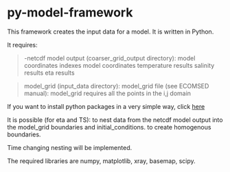 # py-model-framework 
This framework creates the input data for a model.
It is written in Python.

It requires:
  >-netcdf model output (coarser\_grid\_output directory):
      model coordinates indexes
      model coordinates
      temperature results
      salinity results
      eta results

  >model\_grid (input\_data directory):
      model\_grid file (see ECOMSED manual):
        model_grid requires all the points in the i,j domain 

If you want to install python packages in a very simple way, click [here](docs/python_install.md)

It is possible (for eta and TS):
  to nest data from the netcdf model output into the model\_grid boundaries and initial\_conditions.
  to create homogenous boundaries.

Time changing nesting will be implemented. 

The required libraries are numpy, matplotlib, xray, basemap, scipy. 


